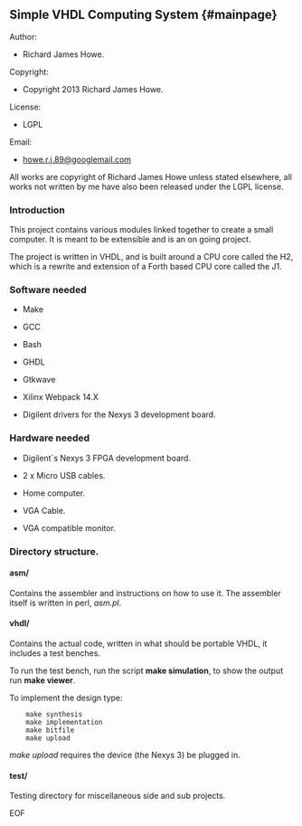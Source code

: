## Simple VHDL Computing System  {#mainpage}

Author:             

* Richard James Howe.

Copyright:          

* Copyright 2013 Richard James Howe.

License:            

* LGPL

Email:              

* howe.r.j.89@googlemail.com


All works are copyright of Richard James Howe unless stated elsewhere, all
works not written by me have also been released under the LGPL license.

### Introduction

This project contains various modules linked together to create a small
computer. It is meant to be extensible and is an on going project.

The project is written in VHDL, and is built around a CPU core called
the H2, which is a rewrite and extension of a Forth based CPU core called
the J1.

### Software needed

* Make

* GCC

* Bash

* GHDL

* Gtkwave

* Xilinx Webpack 14.X

* Digilent drivers for the Nexys 3 development board.

### Hardware needed

* Digilent\`s Nexys 3 FPGA development board.

* 2 x Micro USB cables.

* Home computer.

* VGA Cable.

* VGA compatible monitor.

### Directory structure.

#### asm/  

Contains the assembler and instructions on how to use it. The assembler itself
is written in perl, *asm.pl*.

#### vhdl/

Contains the actual code, written in what should be portable VHDL,
it includes a test benches.

To run the test bench, run the script **make simulation**, to show
the output run **make viewer**.

To implement the design type:

~~~
    make synthesis
    make implementation
    make bitfile
    make upload

~~~

*make upload* requires the device (the Nexys 3) be plugged in.

#### test/

Testing directory for miscellaneous side and sub projects.


EOF
